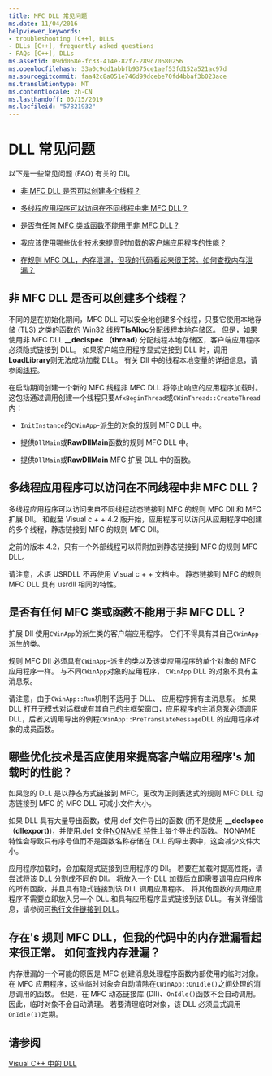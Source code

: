 ```yaml
---
title: MFC DLL 常见问题
ms.date: 11/04/2016
helpviewer_keywords:
- troubleshooting [C++], DLLs
- DLLs [C++], frequently asked questions
- FAQs [C++], DLLs
ms.assetid: 09dd068e-fc33-414e-82f7-289c70680256
ms.openlocfilehash: 33a0c9dd1abbfb9375ce1aef53fd152a521ac97d
ms.sourcegitcommit: faa42c8a051e746d99dcebe70fd4bbaf3b023ace
ms.translationtype: MT
ms.contentlocale: zh-CN
ms.lasthandoff: 03/15/2019
ms.locfileid: "57821932"
---
```

# <a name="dll-frequently-asked-questions"></a>DLL 常见问题

以下是一些常见问题 (FAQ) 有关的 Dll。

- [非 MFC DLL 是否可以创建多个线程？](#mfc_multithreaded_1)

- [多线程应用程序可以访问在不同线程中非 MFC DLL？](#mfc_multithreaded_2)

- [是否有任何 MFC 类或函数不能用于非 MFC DLL？](#mfc_prohibited_classes)

- [我应该使用哪些优化技术来提高时加载的客户端应用程序的性能？](#mfc_optimization)

- [在规则 MFC DLL，内存泄漏，但我的代码看起来很正常。如何查找内存泄漏？](#memory_leak)

## <a name="mfc_multithreaded_1"></a> 非 MFC DLL 是否可以创建多个线程？

不同的是在初始化期间，MFC DLL 可以安全地创建多个线程，只要它使用本地存储 (TLS) 之类的函数的 Win32 线程**TlsAlloc**分配线程本地存储区。 但是，如果使用非 MFC DLL **__declspec （thread)** 分配线程本地存储区，客户端应用程序必须隐式链接到 DLL。 如果客户端应用程序显式链接到 DLL 时，调用**LoadLibrary**则无法成功加载 DLL。 有关 Dll 中的线程本地变量的详细信息，请参阅[线程](../cpp/thread.md)。

在启动期间创建一个新的 MFC 线程非 MFC DLL 将停止响应的应用程序加载时。 这包括通过调用创建一个线程只要`AfxBeginThread`或`CWinThread::CreateThread`内：

- `InitInstance`的`CWinApp`-派生的对象的规则 MFC DLL 中。

- 提供`DllMain`或**RawDllMain**函数的规则 MFC DLL 中。

- 提供`DllMain`或**RawDllMain** MFC 扩展 DLL 中的函数。

## <a name="mfc_multithreaded_2"></a> 多线程应用程序可以访问在不同线程中非 MFC DLL？

多线程应用程序可以访问来自不同线程动态链接到 MFC 的规则 MFC Dll 和 MFC 扩展 Dll。 和截至 Visual c + + 4.2 版开始，应用程序可以访问从应用程序中创建的多个线程，静态链接到 MFC 的规则 MFC Dll。

之前的版本 4.2，只有一个外部线程可以将附加到静态链接到 MFC 的规则 MFC DLL。

请注意，术语 USRDLL 不再使用 Visual c + + 文档中。 静态链接到 MFC 的规则 MFC DLL 具有 usrdll 相同的特性。

## <a name="mfc_prohibited_classes"></a> 是否有任何 MFC 类或函数不能用于非 MFC DLL？

扩展 Dll 使用`CWinApp`的派生类的客户端应用程序。 它们不得具有其自己`CWinApp`-派生的类。

规则 MFC Dll 必须具有`CWinApp`-派生的类以及该类应用程序的单个对象的 MFC 应用程序一样。 与不同`CWinApp`对象的应用程序， `CWinApp` DLL 的对象不具有主消息泵。

请注意，由于`CWinApp::Run`机制不适用于 DLL、 应用程序拥有主消息泵。 如果 DLL 打开无模式对话框或有其自己的主框架窗口，应用程序的主消息泵必须调用 DLL，后者又调用导出的例程`CWinApp::PreTranslateMessage`DLL 的应用程序对象的成员函数。

## <a name="mfc_optimization"></a> 哪些优化技术是否应使用来提高客户端应用程序&#39;s 加载时的性能？

如果您的 DLL 是以静态方式链接到 MFC，更改为正则表达式的规则 MFC DLL 动态链接到 MFC 的 MFC DLL 可减小文件大小。

如果 DLL 具有大量导出函数，使用.def 文件导出的函数 (而不是使用 **__declspec （dllexport)**)，并使用.def 文件[NONAME 特性](exporting-functions-from-a-dll-by-ordinal-rather-than-by-name.md)上每个导出的函数。 NONAME 特性会导致只有序号值而不是函数名称存储在 DLL 的导出表中，这会减少文件大小。

应用程序加载时，会加载隐式链接到应用程序的 Dll。 若要在加载时提高性能，请尝试将该 DLL 分割成不同的 Dll。 将放入一个 DLL 加载后立即需要调用应用程序的所有函数，并且具有隐式链接到该 DLL 调用应用程序。 将其他函数的调用应用程序不需要立即放入另一个 DLL 和具有应用程序显式链接到该 DLL。 有关详细信息，请参阅[可执行文件链接到 DLL](linking-an-executable-to-a-dll.md#determining-which-linking-method-to-use)。

## <a name="memory_leak"></a> 存在&#39;s 规则 MFC DLL，但我的代码中的内存泄漏看起来很正常。 如何查找内存泄漏？

内存泄漏的一个可能的原因是 MFC 创建消息处理程序函数内部使用的临时对象。 在 MFC 应用程序，这些临时对象会自动清除在`CWinApp::OnIdle()`之间处理的消息调用的函数。 但是，在 MFC 动态链接库 (Dll)、`OnIdle()`函数不会自动调用。 因此，临时对象不会自动清理。 若要清理临时对象，该 DLL 必须显式调用`OnIdle(1)`定期。

## <a name="see-also"></a>请参阅

[Visual C++ 中的 DLL](dlls-in-visual-cpp.md)
